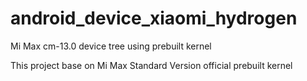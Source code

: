 # android_device_xiaomi_hydrogen
Mi Max cm-13.0 device tree using prebuilt kernel

This project base on Mi Max Standard Version official prebuilt kernel
